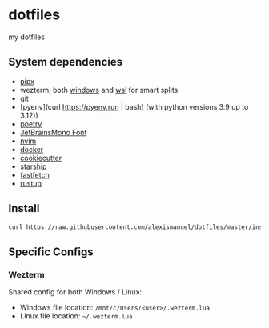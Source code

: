 # dotfiles
my dotfiles

## System dependencies
- [pipx](https://github.com/pypa/pipx?tab=readme-ov-file#on-linux)
- wezterm, both [windows](https://github.com/wez/wezterm/releases/download/20240203-110809-5046fc22/WezTerm-20240203-110809-5046fc22-setup.exe) and [wsl](https://wezfurlong.org/wezterm/install/linux.html#using-the-apt-repo) for smart splits
- [git](https://git-scm.com/download/linux)
- [pyenv](curl https://pyenv.run | bash) (with python versions 3.9 up to 3.12))
- [poetry](https://python-poetry.org/docs/#installation)
- [JetBrainsMono Font](https://github.com/ryanoasis/nerd-fonts/releases/download/v3.2.1/JetBrainsMono.zip)
- [nvim](https://github.com/neovim/neovim/blob/master/INSTALL.md#ubuntu)
- [docker](https://docs.docker.com/desktop/install/windows-install/)
- [cookiecutter](https://github.com/cookiecutter/cookiecutter?tab=readme-ov-file#installation)
- [starship](https://github.com/starship/starship?tab=readme-ov-file#-installation)
- [fastfetch](https://github.com/fastfetch-cli/fastfetch?tab=readme-ov-file#installation)
- [rustup](https://rustup.rs/)


## Install
```bash
curl https://raw.githubusercontent.com/alexismanuel/dotfiles/master/install.sh | bash
```

## Specific Configs

### Wezterm
Shared config for both Windows / Linux:
- Windows file location: `/mnt/c/Users/<user>/.wezterm.lua`
- Linux file location: `~/.wezterm.lua`
